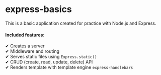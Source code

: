 # express-basics

This is a basic application created for practice with Node.js and Express.

#### Included features:
✔ Creates a server\
✔ Middleware and routing\
✔ Serves static files using `Express.static()`\
✔ CRUD (create, read, update, delete) API\
✔ Renders template with template engine `express-handlebars`
